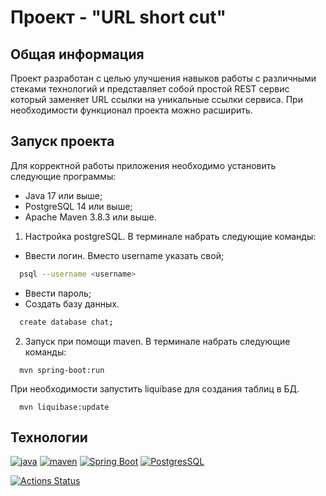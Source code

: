 # Проект - "URL short cut"

## Общая информация

Проект разработан с целью улучшения навыков работы с различными стеками технологий и представляет
собой простой REST сервис который заменяет URL ссылки на уникальные ссылки сервиса.
При необходимости функционал проекта можно расширить.

## Запуск проекта

Для корректной работы приложения необходимо установить следующие программы:

- Java 17 или выше;
- PostgreSQL 14 или выше;
- Apache Maven 3.8.3 или выше.

1. Настройка postgreSQL. В терминале набрать следующие команды:

- Ввести логин. Вместо username указать свой;
```bash
  psql --username <username>
```
- Ввести пароль;
- Создать базу данных.
```bash
  create database chat;
```

2. Запуск при помощи maven. В терминале набрать следующие команды:
```
  mvn spring-boot:run
```

При необходимости запустить liquibase для создания таблиц в БД.
```
  mvn liquibase:update
```

## Технологии

[![java](https://img.shields.io/badge/java-17-red)](https://www.java.com/)
[![maven](https://img.shields.io/badge/apache--maven-3.8.3-blue)](https://maven.apache.org/)
[![Spring Boot](https://img.shields.io/badge/spring%20boot-2.7.3-brightgreen)](https://spring.io/projects/spring-boot)
[![PostgresSQL](https://img.shields.io/badge/postgreSQL-14-blue)](https://www.postgresql.org/)

[![Actions Status](https://github.com/alxkzncoff/job4j_url_shortcut/workflows/java-ci/badge.svg)](https://github.com/alxkzncoff/job4j_url_shortcut/actions)